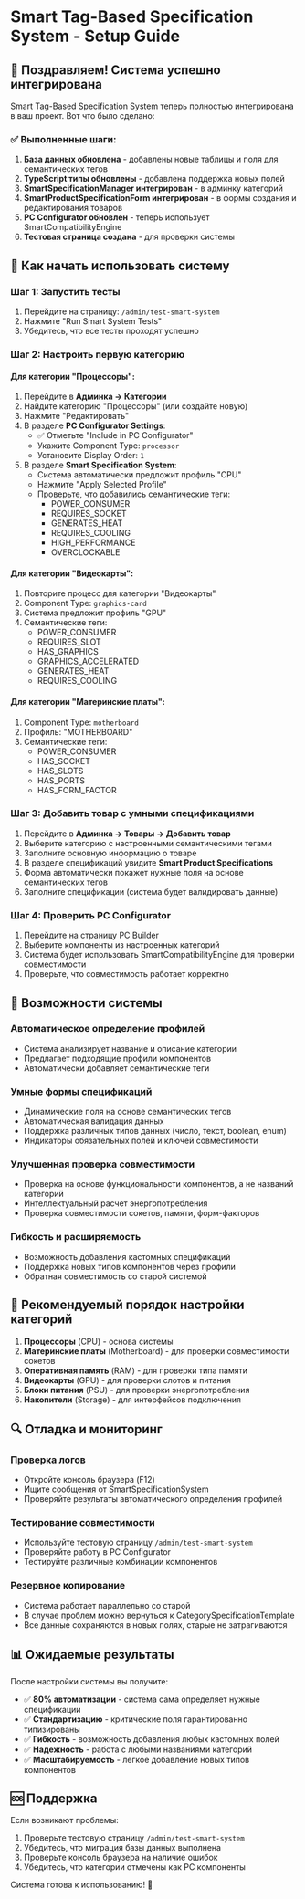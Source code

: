 # Smart Tag-Based Specification System - Setup Guide

## 🎉 Поздравляем! Система успешно интегрирована

Smart Tag-Based Specification System теперь полностью интегрирована в ваш проект. Вот что было сделано:

### ✅ Выполненные шаги:

1. **База данных обновлена** - добавлены новые таблицы и поля для семантических тегов
2. **TypeScript типы обновлены** - добавлена поддержка новых полей
3. **SmartSpecificationManager интегрирован** - в админку категорий
4. **SmartProductSpecificationForm интегрирован** - в формы создания и редактирования товаров
5. **PC Configurator обновлен** - теперь использует SmartCompatibilityEngine
6. **Тестовая страница создана** - для проверки системы

## 🚀 Как начать использовать систему

### Шаг 1: Запустить тесты
1. Перейдите на страницу: `/admin/test-smart-system`
2. Нажмите "Run Smart System Tests"
3. Убедитесь, что все тесты проходят успешно

### Шаг 2: Настроить первую категорию

#### Для категории "Процессоры":
1. Перейдите в **Админка → Категории**
2. Найдите категорию "Процессоры" (или создайте новую)
3. Нажмите "Редактировать"
4. В разделе **PC Configurator Settings**:
   - ✅ Отметьте "Include in PC Configurator"
   - Укажите Component Type: `processor`
   - Установите Display Order: `1`
5. В разделе **Smart Specification System**:
   - Система автоматически предложит профиль "CPU"
   - Нажмите "Apply Selected Profile"
   - Проверьте, что добавились семантические теги:
     - POWER_CONSUMER
     - REQUIRES_SOCKET
     - GENERATES_HEAT
     - REQUIRES_COOLING
     - HIGH_PERFORMANCE
     - OVERCLOCKABLE

#### Для категории "Видеокарты":
1. Повторите процесс для категории "Видеокарты"
2. Component Type: `graphics-card`
3. Система предложит профиль "GPU"
4. Семантические теги:
   - POWER_CONSUMER
   - REQUIRES_SLOT
   - HAS_GRAPHICS
   - GRAPHICS_ACCELERATED
   - GENERATES_HEAT
   - REQUIRES_COOLING

#### Для категории "Материнские платы":
1. Component Type: `motherboard`
2. Профиль: "MOTHERBOARD"
3. Семантические теги:
   - POWER_CONSUMER
   - HAS_SOCKET
   - HAS_SLOTS
   - HAS_PORTS
   - HAS_FORM_FACTOR

### Шаг 3: Добавить товар с умными спецификациями

1. Перейдите в **Админка → Товары → Добавить товар**
2. Выберите категорию с настроенными семантическими тегами
3. Заполните основную информацию о товаре
4. В разделе спецификаций увидите **Smart Product Specifications**
5. Форма автоматически покажет нужные поля на основе семантических тегов
6. Заполните спецификации (система будет валидировать данные)

### Шаг 4: Проверить PC Configurator

1. Перейдите на страницу PC Builder
2. Выберите компоненты из настроенных категорий
3. Система будет использовать SmartCompatibilityEngine для проверки совместимости
4. Проверьте, что совместимость работает корректно

## 🔧 Возможности системы

### Автоматическое определение профилей
- Система анализирует название и описание категории
- Предлагает подходящие профили компонентов
- Автоматически добавляет семантические теги

### Умные формы спецификаций
- Динамические поля на основе семантических тегов
- Автоматическая валидация данных
- Поддержка различных типов данных (число, текст, boolean, enum)
- Индикаторы обязательных полей и ключей совместимости

### Улучшенная проверка совместимости
- Проверка на основе функциональности компонентов, а не названий категорий
- Интеллектуальный расчет энергопотребления
- Проверка совместимости сокетов, памяти, форм-факторов

### Гибкость и расширяемость
- Возможность добавления кастомных спецификаций
- Поддержка новых типов компонентов через профили
- Обратная совместимость со старой системой

## 🎯 Рекомендуемый порядок настройки категорий

1. **Процессоры** (CPU) - основа системы
2. **Материнские платы** (Motherboard) - для проверки совместимости сокетов
3. **Оперативная память** (RAM) - для проверки типа памяти
4. **Видеокарты** (GPU) - для проверки слотов и питания
5. **Блоки питания** (PSU) - для проверки энергопотребления
6. **Накопители** (Storage) - для интерфейсов подключения

## 🔍 Отладка и мониторинг

### Проверка логов
- Откройте консоль браузера (F12)
- Ищите сообщения от SmartSpecificationSystem
- Проверяйте результаты автоматического определения профилей

### Тестирование совместимости
- Используйте тестовую страницу `/admin/test-smart-system`
- Проверяйте работу в PC Configurator
- Тестируйте различные комбинации компонентов

### Резервное копирование
- Система работает параллельно со старой
- В случае проблем можно вернуться к CategorySpecificationTemplate
- Все данные сохраняются в новых полях, старые не затрагиваются

## 📊 Ожидаемые результаты

После настройки системы вы получите:

- ✅ **80% автоматизации** - система сама определяет нужные спецификации
- ✅ **Стандартизацию** - критические поля гарантированно типизированы
- ✅ **Гибкость** - возможность добавления любых кастомных полей
- ✅ **Надежность** - работа с любыми названиями категорий
- ✅ **Масштабируемость** - легкое добавление новых типов компонентов

## 🆘 Поддержка

Если возникают проблемы:

1. Проверьте тестовую страницу `/admin/test-smart-system`
2. Убедитесь, что миграция базы данных выполнена
3. Проверьте консоль браузера на наличие ошибок
4. Убедитесь, что категории отмечены как PC компоненты

Система готова к использованию! 🎉